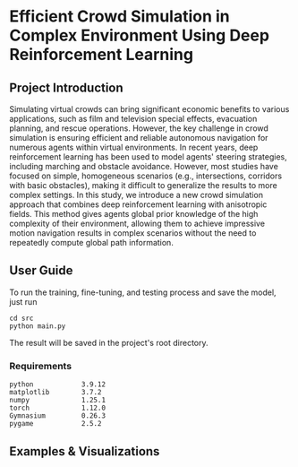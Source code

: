 # Efficient Crowd Simulation in Complex Environment Using Deep Reinforcement Learning

## Project Introduction

Simulating virtual crowds can bring significant economic benefits to various applications, such as film and television special effects, evacuation planning, and rescue operations. However, the key challenge in crowd simulation is ensuring efficient and reliable autonomous navigation for numerous agents within virtual environments. In recent years, deep reinforcement learning has been used to model agents' steering strategies, including marching and obstacle avoidance. However, most studies have focused on simple, homogeneous scenarios (e.g., intersections, corridors with basic obstacles), making it difficult to generalize the results to more complex settings. In this study, we introduce a new crowd simulation approach that combines deep reinforcement learning with anisotropic fields. This method gives agents global prior knowledge of the high complexity of their environment, allowing them to achieve impressive motion navigation results in complex scenarios without the need to repeatedly compute global path information.

## User Guide
To run the training, fine-tuning, and testing process and save the model, just run 
```
cd src
python main.py
```
The result will be saved in the project's root directory.
### Requirements
```
python            3.9.12
matplotlib        3.7.2
numpy             1.25.1
torch             1.12.0
Gymnasium         0.26.3
pygame            2.5.2
```

## Examples & Visualizations

